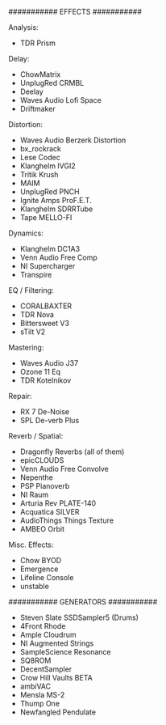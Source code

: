 ########### EFFECTS ###########
 
Analysis:
- TDR Prism
 
Delay:
- ChowMatrix
- UnplugRed CRMBL
- Deelay
- Waves Audio Lofi Space
- Driftmaker
 
Distortion:
- Waves Audio Berzerk Distortion
- bx_rockrack
- Lese Codec
- Klanghelm IVGI2
- Tritik Krush
- MAIM
- UnplugRed PNCH
- Ignite Amps ProF.E.T.
- Klanghelm SDRRTube
- Tape MELLO-FI
 
Dynamics:
- Klanghelm DC1A3
- Venn Audio Free Comp
- NI Supercharger
- Transpire
 
EQ / Filtering:
- CORALBAXTER
- TDR Nova
- Bittersweet V3
- sTilt V2
 
Mastering:
- Waves Audio J37
- Ozone 11 Eq
- TDR Kotelnikov
 
Repair:
- RX 7 De-Noise
- SPL De-verb Plus
 
Reverb / Spatial:
- Dragonfly Reverbs (all of them)
- epicCLOUDS
- Venn Audio Free Convolve
- Nepenthe
- PSP Pianoverb
- NI Raum
- Arturia Rev PLATE-140
- Acquatica SILVER
- AudioThings Things Texture
- AMBEO Orbit
 
Misc. Effects:
- Chow BYOD
- Emergence
- Lifeline Console
- unstable
 
########### GENERATORS ###########
 
- Steven Slate SSDSampler5 (Drums)
- 4Front Rhode
- Ample Cloudrum
- NI Augmented Strings
- SampleScience Resonance
- SQ8ROM
- DecentSampler
- Crow Hill Vaults BETA
- ambiVAC
- Mensla MS-2
- Thump One
- Newfangled Pendulate
